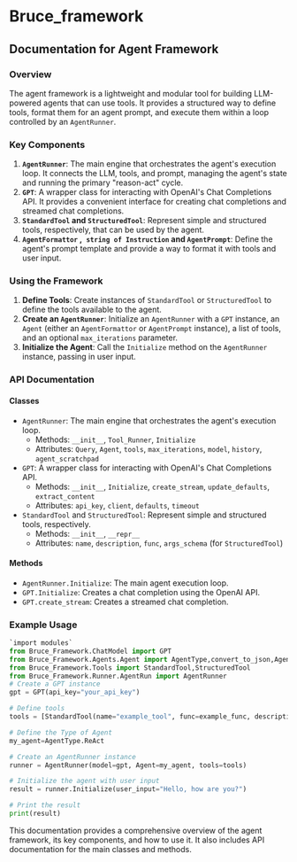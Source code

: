 # Bruce_framework

## Documentation for Agent Framework

### Overview

The agent framework is a lightweight and modular tool for building LLM-powered agents that can use tools. It provides a structured way to define tools, format them for an agent prompt, and execute them within a loop controlled by an `AgentRunner`.

### Key Components

1.  **`AgentRunner`**: The main engine that orchestrates the agent's execution loop. It connects the LLM, tools, and prompt, managing the agent's state and running the primary "reason-act" cycle.
2.  **`GPT`**: A wrapper class for interacting with OpenAI's Chat Completions API. It provides a convenient interface for creating chat completions and streamed chat completions.
3.  **`StandardTool` and `StructuredTool`**: Represent simple and structured tools, respectively, that can be used by the agent.
4.  **`AgentFormattor` ,` string of Instruction` and `AgentPrompt`**: Define the agent's prompt template and provide a way to format it with tools and user input.

### Using the Framework

1.  **Define Tools**: Create instances of `StandardTool` or `StructuredTool` to define the tools available to the agent.
2.  **Create an `AgentRunner`**: Initialize an `AgentRunner` with a `GPT` instance, an `Agent` (either an `AgentFormattor` or `AgentPrompt` instance), a list of tools, and an optional `max_iterations` parameter.
3.  **Initialize the Agent**: Call the `Initialize` method on the `AgentRunner` instance, passing in user input.

### API Documentation

#### Classes

*   `AgentRunner`: The main engine that orchestrates the agent's execution loop.
    *   Methods: `__init__`, `Tool_Runner`, `Initialize`
    *   Attributes: `Query`, `Agent`, `tools`, `max_iterations`, `model`, `history`, `agent_scratchpad`
*   `GPT`: A wrapper class for interacting with OpenAI's Chat Completions API.
    *   Methods: `__init__`, `Initialize`, `create_stream`, `update_defaults`, `extract_content`
    *   Attributes: `api_key`, `client`, `defaults`, `timeout`
*   `StandardTool` and `StructuredTool`: Represent simple and structured tools, respectively.
    *   Methods: `__init__`, `__repr__`
    *   Attributes: `name`, `description`, `func`, `args_schema` (for `StructuredTool`)

#### Methods

*   `AgentRunner.Initialize`: The main agent execution loop.
*   `GPT.Initialize`: Creates a chat completion using the OpenAI API.
*   `GPT.create_stream`: Creates a streamed chat completion.

### Example Usage

```python
`import modules`
from Bruce_Framework.ChatModel import GPT
from Bruce_Framework.Agents.Agent import AgentType,convert_to_json,AgentPrompt
from Bruce_Framework.Tools import StandardTool,StructuredTool
from Bruce_Framework.Runner.AgentRun import AgentRunner
# Create a GPT instance
gpt = GPT(api_key="your_api_key")

# Define tools
tools = [StandardTool(name="example_tool", func=example_func, description="An example tool")]

# Define the Type of Agent
my_agent=AgentType.ReAct

# Create an AgentRunner instance
runner = AgentRunner(model=gpt, Agent=my_agent, tools=tools)

# Initialize the agent with user input
result = runner.Initialize(user_input="Hello, how are you?")

# Print the result
print(result)
```

This documentation provides a comprehensive overview of the agent framework, its key components, and how to use it. It also includes API documentation for the main classes and methods.

